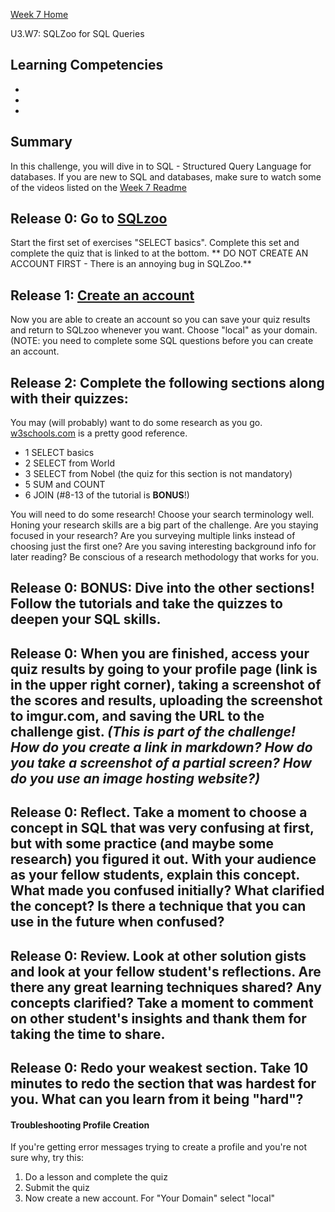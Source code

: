 [Week 7 Home](../)

U3.W7: SQLZoo for SQL Queries

## Learning Competencies
- 
-
-


## Summary
In this challenge, you will dive in to SQL - Structured Query Language for databases.  If you are new to SQL and databases, make sure to watch some of the videos listed on the [Week 7 Readme](../readme.md)

## Release 0: Go to [SQLzoo](http://sqlzoo.net/wiki/Main_Page)
Start the first set of exercises "SELECT basics".  Complete this set and complete the quiz that is linked to at the bottom. ** DO NOT CREATE AN ACCOUNT FIRST - There is an annoying bug in SQLZoo.**


## Release 1: [Create an account](http://sqlzoo.net/w/index.php?title=Special:UserLogin&returnto=Main+Page&type=signup)
Now you are able to create an account so you can save your quiz results and return to SQLzoo whenever you want.  Choose "local" as your domain.  (NOTE: you need to complete some SQL questions before you can create an account.  

## Release 2: Complete the following sections along with their quizzes:  
You may (will probably) want to do some research as you go. [w3schools.com](http://www.w3schools.com/sql/default.asp) is a pretty good reference.
 
* 1 SELECT basics
* 2 SELECT from World
* 3 SELECT from Nobel (the quiz for this section is not mandatory)
* 5 SUM and COUNT
* 6 JOIN (#8-13 of the tutorial is **BONUS**!)

You will need to do some research!  Choose your search terminology well.  Honing your research skills are a big part of the challenge.  Are you staying focused in your research?  Are you surveying multiple links instead of choosing just the first one?  Are you saving interesting background info for later reading?  Be conscious of a research methodology that works for you.

## Release 0: BONUS:  Dive into the other sections!  Follow the tutorials and take the quizzes to deepen your SQL skills.

## Release 0: When you are finished, access your quiz results by going to your profile page (link is in the upper right corner), taking a screenshot of the scores and results, uploading the screenshot to imgur.com, and saving the URL to the challenge gist.   *(This is part of the challenge!  How do you create a link in markdown?  How do you take a screenshot of a partial screen? How do you use an image hosting website?)*

## Release 0: Reflect.  Take a moment to choose a concept in SQL that was very confusing at first, but with some practice (and maybe some research) you figured it out.  With your audience as your fellow students, explain this concept.  What made you confused initially?  What clarified the concept?  Is there a technique that you can use in the future when confused?

## Release 0: Review.  Look at other solution gists and look at your fellow student's reflections.  Are there any great learning techniques shared?  Any concepts clarified?  Take a moment to comment on other student's insights and thank them for taking the time to share.

## Release 0: Redo your weakest section.  Take 10 minutes to redo the section that was hardest for you.  What can you learn from it being "hard"?


#### Troubleshooting Profile Creation
If you're getting error messages trying to create a profile and you're not sure why, try this:
1. Do a lesson and complete the quiz
2. Submit the quiz
3. Now create a new account. For "Your Domain" select "local"﻿

